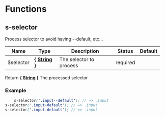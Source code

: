 # Functions


## s-selector

Process selector to avoid having --default, etc...


Name  |  Type  |  Description  |  Status  |  Default
------------  |  ------------  |  ------------  |  ------------  |  ------------
$selector  |  **{ [String](http://www.sass-lang.com/documentation/file.SASS_REFERENCE.html#sass-script-strings) }**  |  The selector to process  |  required  |

Return **{ [String](http://www.sass-lang.com/documentation/file.SASS_REFERENCE.html#sass-script-strings) }** The processed selector

### Example
```scss
	s-selector('.input--default'); // => .input
s-selector('.input-default'); // => .input
s-selector('.input.default'); // => .input
```